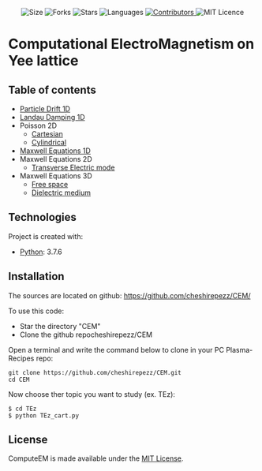 <!-- Meta-Badges -->
</p>

<p align="center">
    <img alt="Size" src="https://img.shields.io/github/repo-size/cheshirepezz/CEM">
  </a>
  <img alt="Forks" src="https://img.shields.io/github/forks/cheshirepezz/CEM">
  </a>
  <img alt="Stars" src="https://img.shields.io/github/stars/cheshirepezz/CEM">
  </a>
  <img alt="Languages" src="https://img.shields.io/github/languages/count/cheshirepezz/CEM">
  </a>
  <a href="https://github.com/cheshirepezz/CEM/graphs/contributors">
    <img alt="Contributors" src="https://img.shields.io/github/contributors/cheshirepezz/CEM">
  </a>
  <img alt="MIT Licence" src="https://img.shields.io/github/license/cheshirepezz/CEM">
  </a>
  
</p>

# Computational ElectroMagnetism on Yee lattice

## Table of contents
* [Particle Drift 1D](https://github.com/cheshirepezz/CEM/tree/master/Drift)
* [Landau Damping 1D](https://github.com/cheshirepezz/CEM/tree/master/Landau_Damping)
* Poisson 2D
  * [Cartesian](https://github.com/cheshirepezz/CEM/tree/master/Poisson2D/Cartesian)
  * [Cylindrical](https://github.com/cheshirepezz/CEM/tree/master/Poisson2D/Cylindrical)
* [Maxwell Equations 1D](https://github.com/cheshirepezz/CEM/tree/master/Maxwell1D)
* Maxwell Equations 2D
  * [Transverse Electric mode](https://github.com/cheshirepezz/CEM/tree/master/TEz)
* Maxwell Equations 3D
  * [Free space](https://github.com/cheshirepezz/CEM/tree/master/Maxwell3D/free)
  * [Dielectric medium](https://github.com/cheshirepezz/CEM/tree/master/Maxwell3D/dielectric)

## Technologies
Project is created with:
* [Python](https://www.python.org/): 3.7.6
	
## Installation

The sources are located on github: https://github.com/cheshirepezz/CEM/

To use this code:
* Star the directory "CEM" 
* Clone the github repocheshirepezz/CEM

Open a terminal and write the command below to clone in your PC Plasma-Recipes repo:

```
git clone https://github.com/cheshirepezz/CEM.git
cd CEM
```
Now choose ther topic you want to study (ex. TEz):

```
$ cd TEz
$ python TEz_cart.py
```
## License

ComputeEM is made available under the [MIT License](https://github.com/cheshirepezz/CEM/blob/master/LICENSE).
